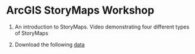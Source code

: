 # ArcGIS StoryMaps Workshop

1. An introduction to StoryMaps. Video demonstrating four different types of StoryMaps

1. Download the following [data](http://maps.library.utoronto.ca/workshops/StoryMaps/StoryMaps2020.zip)
